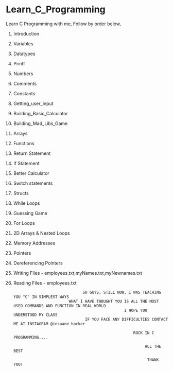 # Learn_C_Programming
Learn C Programming with me,
Follow by order below,

1. Introduction
2. Variables 
3. Datatypes
4. Printf
5. Numbers
6. Comments
7. Constants
8. Getting_user_input
9. Building_Basic_Calculator
10. Building_Mad_Libs_Game
11. Arrays
12. Functions
13. Return Statement
14. If Statement
15. Better Calculator
16. Switch statements
17. Structs
18. While Loops
19. Guessing Game
20. For Loops
21. 2D Arrays & Nested Loops
22. Memory Addresses
23. Pointers
24. Dereferencing Pointers
25. Writing Files - employees.txt,myNames.txt,myNewnames.txt
26. Reading Files - employees.txt

                                      SO GUYS, STILL NOW, I WAS TEACHING YOU "C" IN SIMPLEST WAYS
                                WHAT I HAVE THOUGHT YOU IS ALL THE MOST USED COMMANDS AND FUNCTION IN REAL WORLD
                                                        I HOPE YOU UNDERSTOOD MY CLASS
                                       IF YOU FACE ANY DIFFICULTIES CONTACT ME AT INSTAGRAM @insaane_hacker

                                                            ROCK IN C PROGRAMMING....

                                                                 ALL THE BEST

                                                                  THANK YOU!
